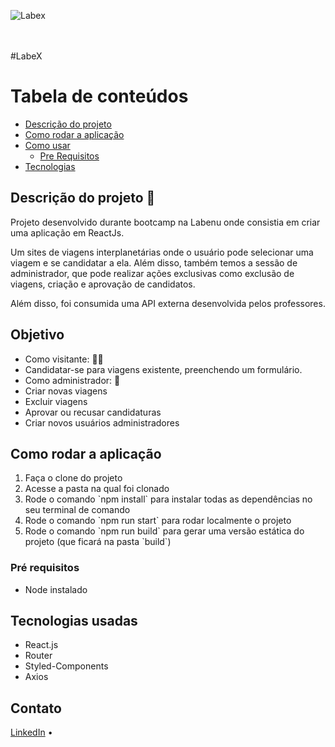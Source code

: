 ![Labex](https://user-images.githubusercontent.com/50666531/101950463-1b2d6f00-3bd4-11eb-83cc-2cf6eb93b6db.png)
<br><br><br>

#LabeX

Tabela de conteúdos
=================
<!--ts-->
   * [Descrição do projeto](#Sobre)
   * [Como rodar a aplicação](#instalacao)
   * [Como usar](#como-usar)
      * [Pre Requisitos](#pre-requisitos)
   * [Tecnologias](#tecnologias)
<!--te-->

## Descrição do projeto 🚀

<p> Projeto desenvolvido durante bootcamp na Labenu onde consistia em criar uma aplicação em ReactJs. </p>
<p> Um sites de viagens interplanetárias onde o usuário pode selecionar uma viagem e se candidatar a ela. Além disso, também temos a sessão de administrador, que pode realizar ações exclusivas como exclusão de viagens, criação e aprovação de candidatos. </p>
<p> Além disso, foi consumida uma API externa desenvolvida pelos professores.
  
## Objetivo

<ul>
  <li>Como visitante: 🙆‍♀️
    <li>Candidatar-se para viagens existente, preenchendo um formulário.</li>
  </li>
  <li>Como administrador: 👮
    <li>Criar novas viagens</li>
    <li>Excluir viagens</li>
    <li>Aprovar ou recusar candidaturas</li>
    <li>Criar novos usuários administradores</li>
  </li>
</ul>

## Como rodar a aplicação

<ol>
  <li>Faça o clone do projeto</li>
  <li>Acesse a pasta na qual foi clonado</li>
  <li>Rode o comando `npm install` para instalar todas as dependências no seu terminal de comando</li>
  <li>Rode o comando `npm run start` para rodar localmente o projeto</li>
  <li>Rode o comando `npm run build` para gerar uma versão estática do projeto (que ficará na pasta `build`)</li>
</ol>

### Pré requisitos

<ul>
  <li>Node instalado</li>
</ul>

## Tecnologias usadas

* React.js
* Router
* Styled-Components
* Axios

## Contato

<a href="https://www.linkedin.com/in/lais-flavio-silva/">LinkedIn</a> •


